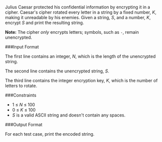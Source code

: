 Julius Caesar protected his confidential information by encrypting it in a cipher. Caesar's cipher rotated every letter in a string by a fixed number, *K*, making it unreadable by his enemies. Given a string, *S*, and a number, *K*, encrypt *S* and print the resulting string.

**Note:** The cipher *only* encrypts letters; symbols, such as ```-```, remain unencrypted.

###Input Format

The first line contains an integer, *N*, which is the length of the unencrypted string. 

The second line contains the unencrypted string, *S*. 

The third line contains the integer encryption key, *K*, which is the number of letters to rotate.

###Constraints 
* 1 ≤ *N* ≤ 100
* 0 ≤ *K* ≤ 100
* *S* is a valid ASCII string and doesn't contain any spaces.

###Output Format

For each test case, print the encoded string.
